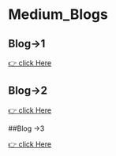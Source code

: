 # Medium_Blogs
## Blog→1
[ 👉 click Here](https://medium.com/@ranjitmaity95/min-max-scaler-b2411ab3136d)

## Blog→2
[ 👉 click Here](https://medium.com/@ranjitmaity95/confidence-intervals-in-machinelearning-b727d9dbdfcd)

##Blog →3

[ 👉 click Here](https://medium.com/@ranjitmaity95/bias-variance-trade-off-a4833a3a7bf)
